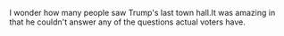 I wonder how many people saw Trump's last town hall.It was amazing in that he couldn't answer any of the questions actual voters have.
